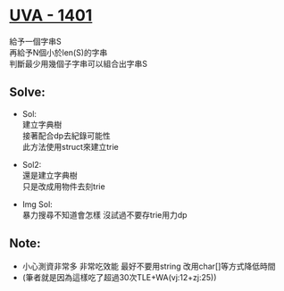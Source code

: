 # [UVA - 1401](https://github.com/miyago9267/codingPractices)

給予一個字串S  
再給予N個小於len(S)的字串  
判斷最少用幾個子字串可以組合出字串S

## Solve:
- Sol:  
    建立字典樹  
    接著配合dp去紀錄可能性  
    此方法使用struct來建立trie  

- Sol2:  
    還是建立字典樹  
    只是改成用物件去刻trie  

- Img Sol:  
    暴力搜尋不知道會怎樣
    沒試過不要存trie用力dp

## Note:
- 小心測資非常多 非常吃效能 最好不要用string 改用char[]等方式降低時間
- (筆者就是因為這樣吃了超過30次TLE+WA(vj:12+zj:25))